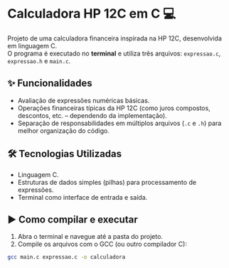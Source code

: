 # Calculadora HP 12C em C 💻

Projeto de uma calculadora financeira inspirada na HP 12C, desenvolvida em linguagem C.  
O programa é executado no **terminal** e utiliza três arquivos: `expressao.c`, `expressao.h` e `main.c`.

## ✨ Funcionalidades
- Avaliação de expressões numéricas básicas.  
- Operações financeiras típicas da HP 12C (como juros compostos, descontos, etc. – dependendo da implementação).  
- Separação de responsabilidades em múltiplos arquivos (`.c` e `.h`) para melhor organização do código.  

## 🛠️ Tecnologias Utilizadas
- Linguagem C.  
- Estruturas de dados simples (pilhas) para processamento de expressões.  
- Terminal como interface de entrada e saída.

## ▶️ Como compilar e executar
1. Abra o terminal e navegue até a pasta do projeto.  
2. Compile os arquivos com o GCC (ou outro compilador C):
```bash
gcc main.c expressao.c -o calculadora
